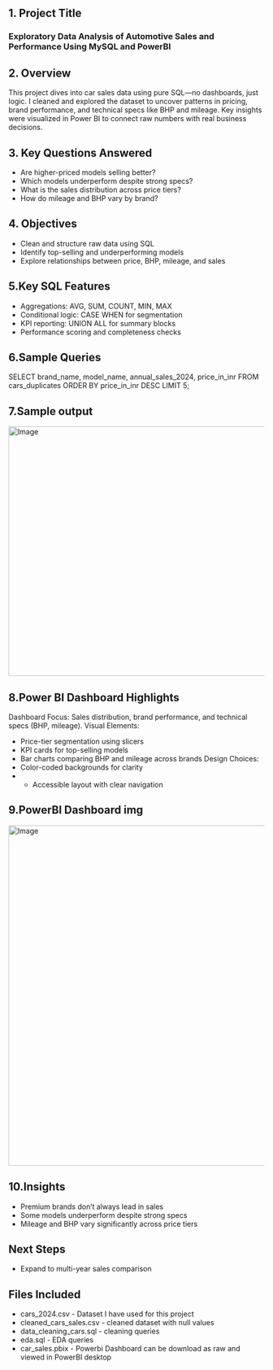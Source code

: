 ## 1. Project Title
### Exploratory Data Analysis of Automotive Sales and Performance Using MySQL and PowerBI

## 2. Overview
This project dives into car sales data using pure SQL—no dashboards, just logic. I cleaned and explored the dataset to uncover patterns in pricing, brand performance, and technical specs like BHP and mileage.  Key insights were visualized in Power BI to connect raw numbers with real business decisions.

##  3. Key Questions Answered
- Are higher-priced models selling better?
- Which models underperform despite strong specs?
- What is the sales distribution across price tiers?
- How do mileage and BHP vary by brand?

## 4. Objectives
- Clean and structure raw data using SQL
- Identify top-selling and underperforming models
- Explore relationships between price, BHP, mileage, and sales

## 5.Key SQL Features
- Aggregations: AVG, SUM, COUNT, MIN, MAX
- Conditional logic: CASE WHEN for segmentation
- KPI reporting: UNION ALL for summary blocks
- Performance scoring and completeness checks

## 6.Sample Queries
SELECT brand_name, model_name, annual_sales_2024, price_in_inr
FROM cars_duplicates
ORDER BY price_in_inr DESC
LIMIT 5;

## 7.Sample output
<img width="756" height="491" alt="Image" src="https://github.com/user-attachments/assets/a157d086-7b7a-4fd6-ad5b-34a75b42f5f6" />


## 8.Power BI Dashboard Highlights
Dashboard Focus:
          Sales distribution, brand performance, and technical specs (BHP, mileage).
Visual Elements:
- Price-tier segmentation using slicers
- KPI cards for top-selling models
- Bar charts comparing BHP and mileage across brands
Design Choices:
- Color-coded backgrounds for clarity
- - Accessible layout with clear navigation

## 9.PowerBI Dashboard img

<img width="1191" height="669" alt="Image" src="https://github.com/user-attachments/assets/0240caa3-4ee9-4136-98ff-765e251cb841" />

## 10.Insights
- Premium brands don’t always lead in sales
- Some models underperform despite strong specs
- Mileage and BHP vary significantly across price tiers

## Next Steps
- Expand to multi-year sales comparison

## Files Included
- cars_2024.csv - Dataset I have used for this project
- cleaned_cars_sales.csv - cleaned dataset with null values
- data_cleaning_cars.sql - cleaning queries 
- eda.sql - EDA queries
- car_sales.pbix - Powerbi Dashboard can be download as raw and viewed in PowerBI desktop

